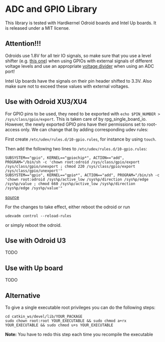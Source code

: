 ADC and GPIO Library
====================

This library is tested with Hardkernel Odroid boards and Intel Up boards.
It is released under a MIT license.

Attention!!!
------------

Odroids use 1.8V for all teir IO signals, so make sure that you use a level shifter (e.g. [this one](https://www.digikey.ch/product-detail/de/sparkfun-electronics/BOB-11771/1568-1208-ND/5673794)) when using GPIOs with external signals of different voltage levels and use an appropriate [voltage divider](https://en.wikipedia.org/wiki/Voltage_divider) when using an ADC port!

Intel Up boards have the signals on their pin header shifted to 3.3V. Also make sure not to exceed these values with external voltages.

Use with Odroid XU3/XU4
-----------------------
For GPIO pins to be used, they need to be exported with `echo $PIN_NUMBER > /sys/class/gpio/export`. This is taken care of by rpg_single_board_io. However, the newly exported GPIO pins have their permissions set to root-access only. We can change that by adding
corresponding udev rules:

First create `/etc/udev/rules.d/10-gpio.rules`, for instance by using `touch`.

Then add the following two lines to `/etc/udev/rules.d/10-gpio.rules`:

```
SUBSYSTEM=="gpio", KERNEL=="gpiochip*", ACTION=="add", PROGRAM="/bin/sh -c 'chown root:odroid /sys/class/gpio/export /sys/class/gpio/unexport ; chmod 220 /sys/class/gpio/export /sys/class/gpio/unexport'"
SUBSYSTEM=="gpio", KERNEL=="gpio*", ACTION=="add", PROGRAM="/bin/sh -c 'chown root:odroid /sys%p/active_low /sys%p/direction /sys%p/edge /sys%p/value ; chmod 660 /sys%p/active_low /sys%p/direction /sys%p/edge /sys%p/value'"
```

[source](http://forum.odroid.com/viewtopic.php?f=80&t=15000)

For the changes to take effect, either reboot the odroid or run

`udevadm control --reload-rules`

or simply reboot the odroid. 


Use with Odroid U3
------------------
TODO

Use with Up board
-----------------
TODO


Alternative
-----------

To give a single executable root privileges you can do the following steps:

```
cd catkin_ws/devel/lib/YOUR_PACKAGE
sudo chown root:root YOUR_EXECUTABLE && sudo chmod a+rx YOUR_EXECUTABLE && sudo chmod u+s YOUR_EXECUTABLE
```

**Note:** You have to redo this step each time you recompile the executable
